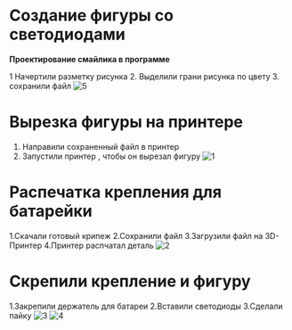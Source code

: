 Создание фигуры со светодиодами
===============================
  
 **Проектирование смайлика в программе**
 
  
  1 Начертили разметку рисунка
  2. Выделили грани рисунка по цвету
  3. сохранили файл 
![5](https://github.com/ALEXKORNEEV2000/fablab/assets/85906021/2301b7cd-da6e-4437-a201-f145a00c7e0d)


Вырезка фигуры на принтере 
==================================

1. Направили сохраненный файл в принтер
2. Запустили принтер , чтобы он вырезал фигуру
![1](https://github.com/ALEXKORNEEV2000/fablab/assets/85906021/aef72ae0-4a09-47c7-b0f7-06ca050ea2bc)



Распечатка крепления для батарейки 
======================================
1.Скачали готовый крипеж 
2.Сохранили файл 
3.Загрузили файл на 3D-Принтер 
4.Принтер распчатал деталь 
![2](https://github.com/ALEXKORNEEV2000/fablab/assets/85906021/44539984-21e1-477b-8b72-8d2d46cf9ca6)


Скрепили крепление и фигуру 
=====================================
1.Закрепили держатель для батареи 
2.Вставили светодиоды 
3.Сделали пайку 
![3](https://github.com/ALEXKORNEEV2000/fablab/assets/85906021/72048457-4361-431c-a398-f2163713b9e0)
![4](https://github.com/ALEXKORNEEV2000/fablab/assets/85906021/d4cfc16e-eb43-4dbe-b4d1-3c935d394fbd)
